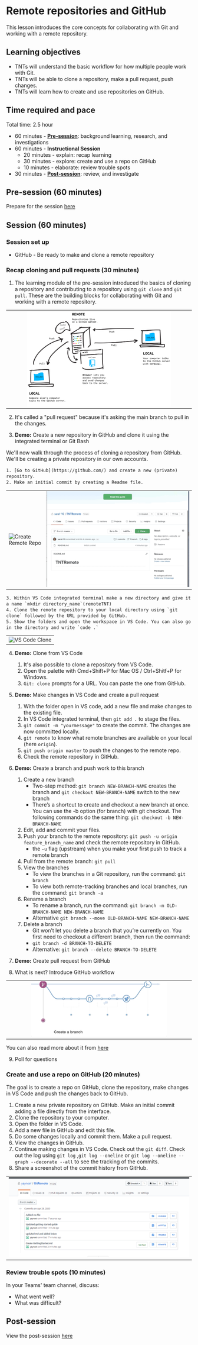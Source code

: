 # Remote repositories and GitHub

This lesson introduces the core concepts for collaborating with Git and working with a remote repository.

## Learning objectives

* TNTs will understand the basic workflow for how multiple people work with Git.
* TNTs will be able to clone a repository, make a pull request, push changes.
* TNTs will learn how to create and use repositories on GitHub.

## Time required and pace

Total time: 2.5 hour

* 60 minutes - [**Pre-session**](https://github.com/tnt-summer-academy/Curriculum/wiki/%5BENG2.0%5D-Remote-Repositories-and-GitHub): background learning, research, and investigations
* 60 minutes - **Instructional Session**
    * 20 minutes - explain: recap learning
    * 30 minutes - explore: create and use a repo on GitHub
    * 10 minutes - elaborate: review trouble spots
* 30 minutes - [**Post-session**](https://github.com/tnt-summer-academy/Curriculum/wiki/%5BENG2.0%5D-Remote-Repositories-and-GitHub): review, and investigate

## Pre-session (60 minutes)

Prepare for the session [here](../../../wiki/[ENG2.0]-Remote-Repositories-and-GitHub)

## Session (60 minutes)

### Session set up

* GitHub - Be ready to make and clone a remote repository

### Recap cloning and pull requests (30 minutes)

1. The learning module of the pre-session introduced the basics of cloning a repository and contributing to a repository using `git clone` and `git pull`. These are the building blocks for collaborating with Git and working with a remote repository.

<table style="border: none">
    <tr align="center">
        <td><img src="./remotes.png" alt="Clone, Pull and Push" width="80%"> </td>
    
</tr>
</table>

2. It's called a "pull request" because it's asking the main branch to pull in the changes.

3. **Demo:** Create a new repository in GitHub and clone it using the integrated terminal or Git Bash

We'll now walk through the process of cloning a repository from GitHub. We'll be creating a private repository in our own accounts.

    1. [Go to GitHub](https://github.com/) and create a new (private) repository.
    2. Make an initial commit by creating a Readme file.

<table style="border: none">
    <tr>
        <td><img src="./CreateRemoteRepo.gif" alt="Create Remote Repo"> </td>
        <td><img src="./CloneURL.gif" alt="Clone URL"></td>
    </tr>
</table>

    3. Within VS Code integrated terminal make a new directory and give it a name `mkdir directory_name`(remoteTNT)
    4. Clone the remote repository to your local directory using `git clone` followed by the URL provided by GitHub.
    5. Show the folders and open the workspace in VS Code. You can also go in the directory and write `code .`

<table style="border: none">
    <tr align="center">
        <td><img src="./VSCodeRemoteClone.gif" width="75%" alt= "VS Code Clone"> </td> 
 </tr>
</table>

4. **Demo:** Clone from VS Code

    1. It's also possible to clone a repository from VS Code.
    2. Open the palette with Cmd+Shift+P for Mac OS / Ctrl+Shitf+P for Windows.
    3. `Git: clone` prompts for a URL. You can paste the one from GitHub.

5. **Demo:** Make changes in VS Code and create a pull request

    1. With the folder open in VS code, add a new file and make changes to the existing file.
    2. In VS Code integrated terminal, then  `git add .` to stage the files.
    3. `git commit -m "yourmessage"` to create the commit. The changes are now committed locally.
    5. `git remote` to know what remote branches are available on your local (here `origin`).
    6. `git push origin master` to push the changes to the remote repo.
    7. Check the remote repository in GitHub.

6. **Demo:** Create a branch and push work to this branch
    1. Create a new branch
        - Two-step method: `git branch NEW-BRANCH-NAME` creates the branch and `git checkout NEW-BRANCH-NAME` switch to the new branch
        - There’s a shortcut to create and checkout a new branch at once. You can use the -b option (for branch) with git checkout. The following commands do the same thing: `git checkout -b NEW-BRANCH-NAME`
    2. Edit, add and commit your files.
    3. Push your branch to the remote repository: `git push -u origin feature_branch_name` and check the remote repository in GitHub.
         - the `-u` flag (upstream) when you make your first push to track a remote branch
    4. Pull from the remote branch: `git pull`
    5. View the branches
        - To view the branches in a Git repository, run the command: `git branch`
        - To view both remote-tracking branches and local branches, run the command: `git branch -a`
    6. Rename a branch
        - To rename a branch, run the command: `git branch -m OLD-BRANCH-NAME NEW-BRANCH-NAME`
        - Alternative `git branch --move OLD-BRANCH-NAME NEW-BRANCH-NAME`
    7. Delete a branch
         - Git won’t let you delete a branch that you’re currently on. You first need to checkout a different branch, then run the command:
        - `git branch -d BRANCH-TO-DELETE`
        - Alternative: `git branch --delete BRANCH-TO-DELETE`

7. **Demo:** Create pull request from GitHub

8. What is next? Introduce GitHub workflow

<table style="border: none">
    <tr align="center">
        <td><img src="./GitHubWorkFlow.gif" width="75%" alt="GitHub work flow]"> 
    </td> 
 </tr>
</table>

You can also read more about it from [here](https://guides.github.com/introduction/flow/)

9. Poll for questions

### Create and use a repo on GitHub (20 minutes)

The goal is to create a repo on GitHub, clone the repository, make changes in VS Code and push the changes back to GitHub.

1. Create a new private repository on GitHub. Make an initial commit adding a file directly from the interface.
2. Clone the repository to your computer.
3. Open the folder in VS Code.
4. Add a new file in GitHub and edit this file.
5. Do some changes locally and commit them. Make a pull request.
6. View the changes in GitHub.
7. Continue making changes in VS Code. Check out the `git diff`. Check out the log using `git log` ,`git log --oneline` or `git log --oneline --graph --decorate --all` to see the tracking of the commits.
8. Share a screenshot of the commit history from GitHub.

<table style="border: none">
    <tr align="center">
        <td><img src="./commitHistory.png" alt="commit History"> </td>
    </tr>
</table>


### Review trouble spots (10 minutes)

In your Teams' team channel, discuss:

* What went well?
* What was difficult?

## Post-session

View the post-session [here](https://github.com/tnt-summer-academy/Curriculum/wiki/%5BENG2.0%5D-Remote-Repositories-and-GitHub)
